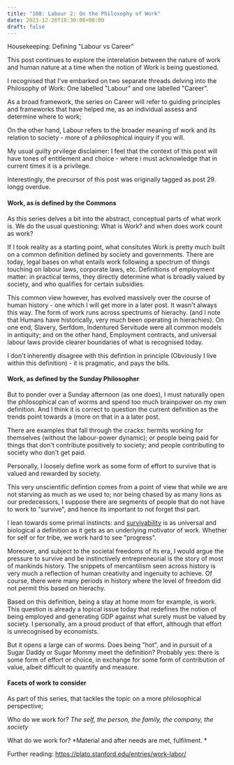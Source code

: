 ```yaml
---
title: "108: Labour 2: On the Philosophy of Work"
date: 2023-12-26T18:30:00+08:00
draft: false
---
```


Housekeeping: Defining "Labour vs Career"

This post continues to explore the interelation between the nature of work and human nature at a time when the notion of Work is being questioned.

I recognised that I've embarked on two separate threads delving into the Philosophy of Work: One labelled "Labour" and one labelled "Career".

As a broad framework, the series on Career will refer to guiding principles and frameworks that have helped me, as an individual assess and determine where to work;

On the other hand, Labour refers to the broader meaning of work and its relation to society - more of a philosophical inquiry if you will.

My usual guilty prvilege disclaimer: I feel that the context of this post will have tones of entitlement and choice - where i must acknowledge that in current times it is a privilege.

Interestingly, the precursor of this post was originally tagged as post 29. longg overdue.

#### Work, as is defined by the Commons

As this series delves a bit into the abstract, conceptual parts of what work is. We do the usual questioning:  What is Work? and when does work count as work?

If I took reality as a starting point,  what consitutes Work is pretty much built on a common definition defined by society and governments.
There are today, legal bases on what entails work following a spectrum of things touching on labour laws, corporate laws, etc. Definitions of employment matter: in practical terms, they directly determine what is broadly valued by society, and who qualifies for certain subsidies.

This common view however, has evolved massively over the course of human history - one which I will get more in a later post.  It wasn't always this way.
The form of work runs across spectrums of hierachy. (and I note that Humans have historically, very much been operating in hierachies). On one end, Slavery, Serfdom, Indentured Servitude were all common models in antiquity; and on the other hand, Employment contracts, and universal labour laws provide clearer boundaries of what is recognised today. 

I don't inherently disagree with this defintion in principle (Obviously I live within this definition) - it is pragmatic, and pays the bills. 

#### Work, as defined by the Sunday Philosopher

But to ponder over a Sunday afternoon (as one does), I must naturally open the philosophical can of worms and spend too much brainpower on my own definition.
And I think it is correct to question the current definition as the trends point towards a (more on that in a a later post. 

There are examples that fall through the cracks:  hermits working for themselves (without the labour-power dynamic); or people being paid for things that don't contribute positively to society; and people contributing to society who don't get paid. 

Personally, I loosely define work as some form of effort to survive that is valued and rewarded by society.

This very unscientific defintion comes from a point of view that while we are not starving as much as we used to; nor being chased by as many lions as our predecessors, I suppose there are segments of people that do not have to work to "survive", and hence its important to not forget thsi part.

I lean towards some primal instincts:  and [survivability](https://www.makwaijun.com/blog/post15/) is as universal and biological a definition as it gets as an underlying motivator of work. Whether for self or for tribe, we work hard to see "progress".

Moreover, and subject to the societal freedoms of its era, I would argue the pressure to survive and be instinctively entrepreneurial is the story of most of mankinds history. The snippets of mercantilism seen across history is very much a reflection of human creativity and ingenuity to achieve. Of course, there were many periods in history where the level of freedom did not permit this based on hierachy. 

Based on this definition, being a stay at home mom for example, is work. This question is already a topical issue today that redefines the notion of being employed and generating GDP against what surely must be valued by society. I personally, am a proud product of that effort, although that effort is unrecognised by economists.

But it opens a large can of worms. Does being "hot", and in pursuit of a Sugar Daddy or Sugar Mommy meet the definition? Probably yes: there is some form of effort or choice, in exchange for some form of contribution of value, albeit difficult to quantify and measure.

#### Facets of work to consider

As part of this series, that tackles the topic on a more philosophical perspective;

Who do we work for?
*The self, the person, the family, the company, the society*


What do we work for?
*Material and after needs are met, fulfilment. *

Further reading: 
https://plato.stanford.edu/entries/work-labor/

